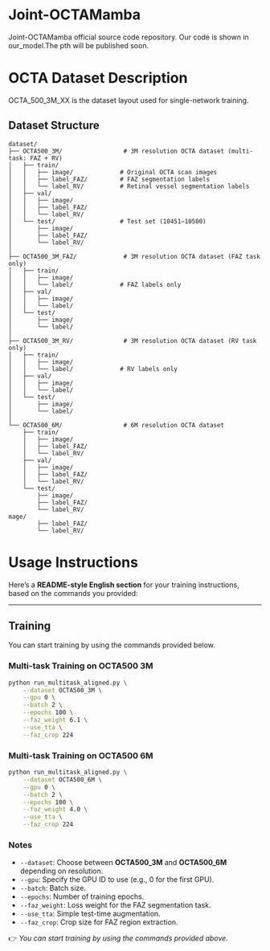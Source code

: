 # Joint-OCTAMamba
Joint-OCTAMamba official source code repository.
Our code is shown in our_model.The pth will be published soon.
# OCTA Dataset Description
OCTA_500_3M_XX is the dataset layout used for single-network training.
## Dataset Structure
```
dataset/
├── OCTA500_3M/                 # 3M resolution OCTA dataset (multi-task: FAZ + RV)
│   ├── train/
│   │   ├── image/             # Original OCTA scan images
│   │   ├── label_FAZ/         # FAZ segmentation labels
│   │   └── label_RV/          # Retinal vessel segmentation labels
│   ├── val/
│   │   ├── image/
│   │   ├── label_FAZ/
│   │   └── label_RV/
│   └── test/                  # Test set (10451–10500)
│       ├── image/
│       ├── label_FAZ/
│       └── label_RV/
│
├── OCTA500_3M_FAZ/             # 3M resolution OCTA dataset (FAZ task only)
│   ├── train/
│   │   ├── image/
│   │   └── label/             # FAZ labels only
│   ├── val/
│   │   ├── image/
│   │   └── label/
│   └── test/
│       ├── image/
│       └── label/
│
├── OCTA500_3M_RV/              # 3M resolution OCTA dataset (RV task only)
│   ├── train/
│   │   ├── image/
│   │   └── label/             # RV labels only
│   ├── val/
│   │   ├── image/
│   │   └── label/
│   └── test/
│       ├── image/
│       └── label/
│
└── OCTA500_6M/                 # 6M resolution OCTA dataset
    ├── train/
    │   ├── image/
    │   ├── label_FAZ/
    │   └── label_RV/
    ├── val/
    │   ├── image/
    │   ├── label_FAZ/
    │   └── label_RV/
    └── test/
        ├── image/
        ├── label_FAZ/
        └── label_RV/
mage/
        ├── label_FAZ/
        └── label_RV/
```
# Usage Instructions
Here’s a **README-style English section** for your training instructions, based on the commands you provided:

---

## Training

You can start training by using the commands provided below.

### Multi-task Training on OCTA500 3M

```bash
python run_multitask_aligned.py \
    --dataset OCTA500_3M \
    --gpu 0 \
    --batch 2 \
    --epochs 100 \
    --faz_weight 6.1 \
    --use_tta \
    --faz_crop 224
```

### Multi-task Training on OCTA500 6M

```bash
python run_multitask_aligned.py \
    --dataset OCTA500_6M \
    --gpu 0 \
    --batch 2 \
    --epochs 100 \
    --faz_weight 4.0 \
    --use_tta \
    --faz_crop 224
```

### Notes

* `--dataset`: Choose between **OCTA500\_3M** and **OCTA500\_6M** depending on resolution.
* `--gpu`: Specify the GPU ID to use (e.g., 0 for the first GPU).
* `--batch`: Batch size.
* `--epochs`: Number of training epochs.
* `--faz_weight`: Loss weight for the FAZ segmentation task.
* `--use_tta`: Simple test-time augmentation.
* `--faz_crop`: Crop size for FAZ region extraction.

👉 *You can start training by using the commands provided above.*




